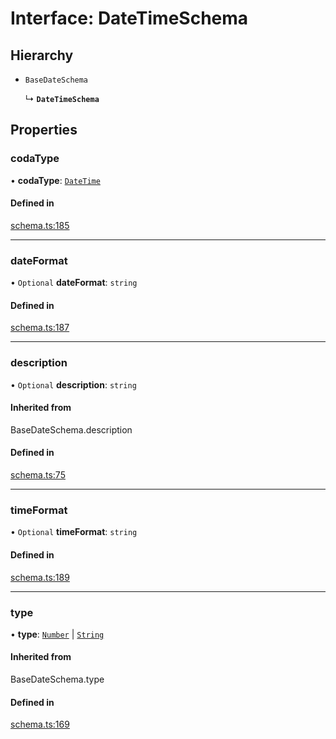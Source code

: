 # Interface: DateTimeSchema

## Hierarchy

- `BaseDateSchema`

  ↳ **`DateTimeSchema`**

## Properties

### codaType

• **codaType**: [`DateTime`](../enums/ValueHintType.md#datetime)

#### Defined in

[schema.ts:185](https://github.com/coda/packs-sdk/blob/main/schema.ts#L185)

___

### dateFormat

• `Optional` **dateFormat**: `string`

#### Defined in

[schema.ts:187](https://github.com/coda/packs-sdk/blob/main/schema.ts#L187)

___

### description

• `Optional` **description**: `string`

#### Inherited from

BaseDateSchema.description

#### Defined in

[schema.ts:75](https://github.com/coda/packs-sdk/blob/main/schema.ts#L75)

___

### timeFormat

• `Optional` **timeFormat**: `string`

#### Defined in

[schema.ts:189](https://github.com/coda/packs-sdk/blob/main/schema.ts#L189)

___

### type

• **type**: [`Number`](../enums/ValueType.md#number) \| [`String`](../enums/ValueType.md#string)

#### Inherited from

BaseDateSchema.type

#### Defined in

[schema.ts:169](https://github.com/coda/packs-sdk/blob/main/schema.ts#L169)
